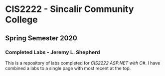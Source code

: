 ﻿# CIS2222 - Sincalir Community College
## Spring Semester 2020
### Completed Labs - Jeremy L. Shepherd

This is a repository of labs completed for *CIS2222 ASP.NET with C#*. I have combined a labs to a single page with most recent at the top.